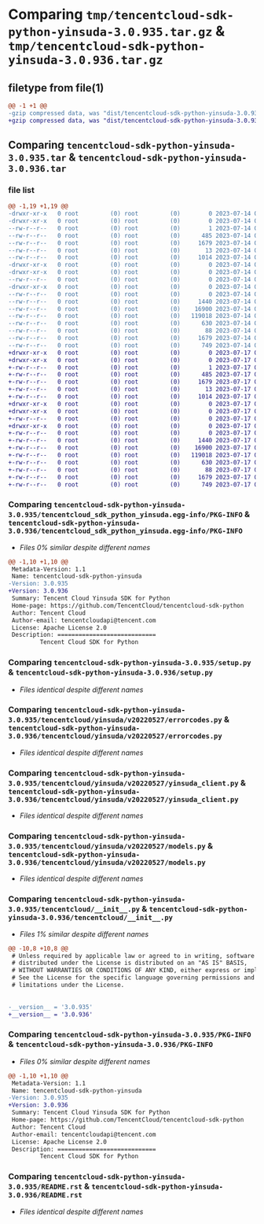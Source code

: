 # Comparing `tmp/tencentcloud-sdk-python-yinsuda-3.0.935.tar.gz` & `tmp/tencentcloud-sdk-python-yinsuda-3.0.936.tar.gz`

## filetype from file(1)

```diff
@@ -1 +1 @@
-gzip compressed data, was "dist/tencentcloud-sdk-python-yinsuda-3.0.935.tar", last modified: Fri Jul 14 00:46:16 2023, max compression
+gzip compressed data, was "dist/tencentcloud-sdk-python-yinsuda-3.0.936.tar", last modified: Mon Jul 17 00:40:10 2023, max compression
```

## Comparing `tencentcloud-sdk-python-yinsuda-3.0.935.tar` & `tencentcloud-sdk-python-yinsuda-3.0.936.tar`

### file list

```diff
@@ -1,19 +1,19 @@
-drwxr-xr-x   0 root         (0) root         (0)        0 2023-07-14 00:46:16.000000 tencentcloud-sdk-python-yinsuda-3.0.935/
-drwxr-xr-x   0 root         (0) root         (0)        0 2023-07-14 00:46:16.000000 tencentcloud-sdk-python-yinsuda-3.0.935/tencentcloud_sdk_python_yinsuda.egg-info/
--rw-r--r--   0 root         (0) root         (0)        1 2023-07-14 00:46:16.000000 tencentcloud-sdk-python-yinsuda-3.0.935/tencentcloud_sdk_python_yinsuda.egg-info/dependency_links.txt
--rw-r--r--   0 root         (0) root         (0)      485 2023-07-14 00:46:16.000000 tencentcloud-sdk-python-yinsuda-3.0.935/tencentcloud_sdk_python_yinsuda.egg-info/SOURCES.txt
--rw-r--r--   0 root         (0) root         (0)     1679 2023-07-14 00:46:16.000000 tencentcloud-sdk-python-yinsuda-3.0.935/tencentcloud_sdk_python_yinsuda.egg-info/PKG-INFO
--rw-r--r--   0 root         (0) root         (0)       13 2023-07-14 00:46:16.000000 tencentcloud-sdk-python-yinsuda-3.0.935/tencentcloud_sdk_python_yinsuda.egg-info/top_level.txt
--rw-r--r--   0 root         (0) root         (0)     1014 2023-07-14 00:46:16.000000 tencentcloud-sdk-python-yinsuda-3.0.935/setup.py
-drwxr-xr-x   0 root         (0) root         (0)        0 2023-07-14 00:46:16.000000 tencentcloud-sdk-python-yinsuda-3.0.935/tencentcloud/
-drwxr-xr-x   0 root         (0) root         (0)        0 2023-07-14 00:46:16.000000 tencentcloud-sdk-python-yinsuda-3.0.935/tencentcloud/yinsuda/
--rw-r--r--   0 root         (0) root         (0)        0 2023-07-14 00:46:16.000000 tencentcloud-sdk-python-yinsuda-3.0.935/tencentcloud/yinsuda/__init__.py
-drwxr-xr-x   0 root         (0) root         (0)        0 2023-07-14 00:46:16.000000 tencentcloud-sdk-python-yinsuda-3.0.935/tencentcloud/yinsuda/v20220527/
--rw-r--r--   0 root         (0) root         (0)        0 2023-07-14 00:46:16.000000 tencentcloud-sdk-python-yinsuda-3.0.935/tencentcloud/yinsuda/v20220527/__init__.py
--rw-r--r--   0 root         (0) root         (0)     1440 2023-07-14 00:46:16.000000 tencentcloud-sdk-python-yinsuda-3.0.935/tencentcloud/yinsuda/v20220527/errorcodes.py
--rw-r--r--   0 root         (0) root         (0)    16900 2023-07-14 00:46:16.000000 tencentcloud-sdk-python-yinsuda-3.0.935/tencentcloud/yinsuda/v20220527/yinsuda_client.py
--rw-r--r--   0 root         (0) root         (0)   119018 2023-07-14 00:46:16.000000 tencentcloud-sdk-python-yinsuda-3.0.935/tencentcloud/yinsuda/v20220527/models.py
--rw-r--r--   0 root         (0) root         (0)      630 2023-07-14 00:46:16.000000 tencentcloud-sdk-python-yinsuda-3.0.935/tencentcloud/__init__.py
--rw-r--r--   0 root         (0) root         (0)       88 2023-07-14 00:46:16.000000 tencentcloud-sdk-python-yinsuda-3.0.935/setup.cfg
--rw-r--r--   0 root         (0) root         (0)     1679 2023-07-14 00:46:16.000000 tencentcloud-sdk-python-yinsuda-3.0.935/PKG-INFO
--rw-r--r--   0 root         (0) root         (0)      749 2023-07-14 00:46:16.000000 tencentcloud-sdk-python-yinsuda-3.0.935/README.rst
+drwxr-xr-x   0 root         (0) root         (0)        0 2023-07-17 00:40:10.000000 tencentcloud-sdk-python-yinsuda-3.0.936/
+drwxr-xr-x   0 root         (0) root         (0)        0 2023-07-17 00:40:10.000000 tencentcloud-sdk-python-yinsuda-3.0.936/tencentcloud_sdk_python_yinsuda.egg-info/
+-rw-r--r--   0 root         (0) root         (0)        1 2023-07-17 00:40:10.000000 tencentcloud-sdk-python-yinsuda-3.0.936/tencentcloud_sdk_python_yinsuda.egg-info/dependency_links.txt
+-rw-r--r--   0 root         (0) root         (0)      485 2023-07-17 00:40:10.000000 tencentcloud-sdk-python-yinsuda-3.0.936/tencentcloud_sdk_python_yinsuda.egg-info/SOURCES.txt
+-rw-r--r--   0 root         (0) root         (0)     1679 2023-07-17 00:40:10.000000 tencentcloud-sdk-python-yinsuda-3.0.936/tencentcloud_sdk_python_yinsuda.egg-info/PKG-INFO
+-rw-r--r--   0 root         (0) root         (0)       13 2023-07-17 00:40:10.000000 tencentcloud-sdk-python-yinsuda-3.0.936/tencentcloud_sdk_python_yinsuda.egg-info/top_level.txt
+-rw-r--r--   0 root         (0) root         (0)     1014 2023-07-17 00:40:10.000000 tencentcloud-sdk-python-yinsuda-3.0.936/setup.py
+drwxr-xr-x   0 root         (0) root         (0)        0 2023-07-17 00:40:10.000000 tencentcloud-sdk-python-yinsuda-3.0.936/tencentcloud/
+drwxr-xr-x   0 root         (0) root         (0)        0 2023-07-17 00:40:10.000000 tencentcloud-sdk-python-yinsuda-3.0.936/tencentcloud/yinsuda/
+-rw-r--r--   0 root         (0) root         (0)        0 2023-07-17 00:40:10.000000 tencentcloud-sdk-python-yinsuda-3.0.936/tencentcloud/yinsuda/__init__.py
+drwxr-xr-x   0 root         (0) root         (0)        0 2023-07-17 00:40:10.000000 tencentcloud-sdk-python-yinsuda-3.0.936/tencentcloud/yinsuda/v20220527/
+-rw-r--r--   0 root         (0) root         (0)        0 2023-07-17 00:40:10.000000 tencentcloud-sdk-python-yinsuda-3.0.936/tencentcloud/yinsuda/v20220527/__init__.py
+-rw-r--r--   0 root         (0) root         (0)     1440 2023-07-17 00:40:10.000000 tencentcloud-sdk-python-yinsuda-3.0.936/tencentcloud/yinsuda/v20220527/errorcodes.py
+-rw-r--r--   0 root         (0) root         (0)    16900 2023-07-17 00:40:10.000000 tencentcloud-sdk-python-yinsuda-3.0.936/tencentcloud/yinsuda/v20220527/yinsuda_client.py
+-rw-r--r--   0 root         (0) root         (0)   119018 2023-07-17 00:40:10.000000 tencentcloud-sdk-python-yinsuda-3.0.936/tencentcloud/yinsuda/v20220527/models.py
+-rw-r--r--   0 root         (0) root         (0)      630 2023-07-17 00:40:10.000000 tencentcloud-sdk-python-yinsuda-3.0.936/tencentcloud/__init__.py
+-rw-r--r--   0 root         (0) root         (0)       88 2023-07-17 00:40:10.000000 tencentcloud-sdk-python-yinsuda-3.0.936/setup.cfg
+-rw-r--r--   0 root         (0) root         (0)     1679 2023-07-17 00:40:10.000000 tencentcloud-sdk-python-yinsuda-3.0.936/PKG-INFO
+-rw-r--r--   0 root         (0) root         (0)      749 2023-07-17 00:40:10.000000 tencentcloud-sdk-python-yinsuda-3.0.936/README.rst
```

### Comparing `tencentcloud-sdk-python-yinsuda-3.0.935/tencentcloud_sdk_python_yinsuda.egg-info/PKG-INFO` & `tencentcloud-sdk-python-yinsuda-3.0.936/tencentcloud_sdk_python_yinsuda.egg-info/PKG-INFO`

 * *Files 0% similar despite different names*

```diff
@@ -1,10 +1,10 @@
 Metadata-Version: 1.1
 Name: tencentcloud-sdk-python-yinsuda
-Version: 3.0.935
+Version: 3.0.936
 Summary: Tencent Cloud Yinsuda SDK for Python
 Home-page: https://github.com/TencentCloud/tencentcloud-sdk-python
 Author: Tencent Cloud
 Author-email: tencentcloudapi@tencent.com
 License: Apache License 2.0
 Description: ============================
         Tencent Cloud SDK for Python
```

### Comparing `tencentcloud-sdk-python-yinsuda-3.0.935/setup.py` & `tencentcloud-sdk-python-yinsuda-3.0.936/setup.py`

 * *Files identical despite different names*

### Comparing `tencentcloud-sdk-python-yinsuda-3.0.935/tencentcloud/yinsuda/v20220527/errorcodes.py` & `tencentcloud-sdk-python-yinsuda-3.0.936/tencentcloud/yinsuda/v20220527/errorcodes.py`

 * *Files identical despite different names*

### Comparing `tencentcloud-sdk-python-yinsuda-3.0.935/tencentcloud/yinsuda/v20220527/yinsuda_client.py` & `tencentcloud-sdk-python-yinsuda-3.0.936/tencentcloud/yinsuda/v20220527/yinsuda_client.py`

 * *Files identical despite different names*

### Comparing `tencentcloud-sdk-python-yinsuda-3.0.935/tencentcloud/yinsuda/v20220527/models.py` & `tencentcloud-sdk-python-yinsuda-3.0.936/tencentcloud/yinsuda/v20220527/models.py`

 * *Files identical despite different names*

### Comparing `tencentcloud-sdk-python-yinsuda-3.0.935/tencentcloud/__init__.py` & `tencentcloud-sdk-python-yinsuda-3.0.936/tencentcloud/__init__.py`

 * *Files 1% similar despite different names*

```diff
@@ -10,8 +10,8 @@
 # Unless required by applicable law or agreed to in writing, software
 # distributed under the License is distributed on an "AS IS" BASIS,
 # WITHOUT WARRANTIES OR CONDITIONS OF ANY KIND, either express or implied.
 # See the License for the specific language governing permissions and
 # limitations under the License.
 
 
-__version__ = '3.0.935'
+__version__ = '3.0.936'
```

### Comparing `tencentcloud-sdk-python-yinsuda-3.0.935/PKG-INFO` & `tencentcloud-sdk-python-yinsuda-3.0.936/PKG-INFO`

 * *Files 0% similar despite different names*

```diff
@@ -1,10 +1,10 @@
 Metadata-Version: 1.1
 Name: tencentcloud-sdk-python-yinsuda
-Version: 3.0.935
+Version: 3.0.936
 Summary: Tencent Cloud Yinsuda SDK for Python
 Home-page: https://github.com/TencentCloud/tencentcloud-sdk-python
 Author: Tencent Cloud
 Author-email: tencentcloudapi@tencent.com
 License: Apache License 2.0
 Description: ============================
         Tencent Cloud SDK for Python
```

### Comparing `tencentcloud-sdk-python-yinsuda-3.0.935/README.rst` & `tencentcloud-sdk-python-yinsuda-3.0.936/README.rst`

 * *Files identical despite different names*


